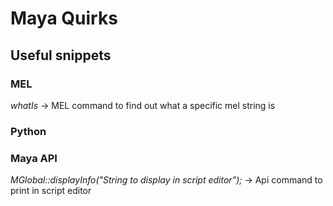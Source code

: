 # Maya Quirks

## Useful snippets

### MEL

_whatIs_ -> MEL command to find out what a specific mel string is

### Python

### Maya API
_MGlobal::displayInfo("String to display in script editor");_ -> Api command to print in script editor
